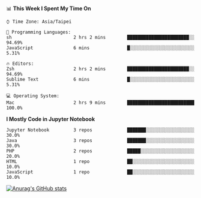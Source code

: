 <!--### Hi there 👋-->

<!--
**treevel/treevel** is a ✨ _special_ ✨ repository because its `README.md` (this file) appears on your GitHub profile.

Here are some ideas to get you started:

- 🔭 I’m currently working on ...
- 🌱 I’m currently learning ...
- 👯 I’m looking to collaborate on ...
- 🤔 I’m looking for help with ...
- 💬 Ask me about ...
- 📫 How to reach me: ...
- 😄 Pronouns: ...
- ⚡ Fun fact: ...
-->

<!--START_SECTION:waka-->
📊 **This Week I Spent My Time On** 

```text
⌚︎ Time Zone: Asia/Taipei

💬 Programming Languages: 
sh                       2 hrs 2 mins        ███████████████████████░░   94.69% 
JavaScript               6 mins              █░░░░░░░░░░░░░░░░░░░░░░░░   5.31%

🔥 Editors: 
Zsh                      2 hrs 2 mins        ███████████████████████░░   94.69% 
Sublime Text             6 mins              █░░░░░░░░░░░░░░░░░░░░░░░░   5.31%

💻 Operating System: 
Mac                      2 hrs 9 mins        █████████████████████████   100.0%

```

**I Mostly Code in Jupyter Notebook** 

```text
Jupyter Notebook         3 repos             ███████░░░░░░░░░░░░░░░░░░   30.0% 
Java                     3 repos             ███████░░░░░░░░░░░░░░░░░░   30.0% 
PHP                      2 repos             █████░░░░░░░░░░░░░░░░░░░░   20.0% 
HTML                     1 repo              ██░░░░░░░░░░░░░░░░░░░░░░░   10.0% 
JavaScript               1 repo              ██░░░░░░░░░░░░░░░░░░░░░░░   10.0%

```



<!--END_SECTION:waka-->

<!-- GitHub Stats Card-->
[![Anurag's GitHub stats](https://github-readme-stats.vercel.app/api?username=treevel&show_icons=true&theme=monokai&count_private=true)](https://github.com/anuraghazra/github-readme-stats)
